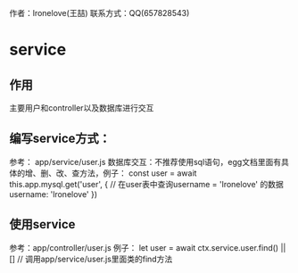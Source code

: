 作者：lronelove(王喆)
联系方式：QQ(657828543)

# service
## 作用
主要用户和controller以及数据库进行交互

## 编写service方式：
参考： app/service/user.js
数据库交互：不推荐使用sql语句，egg文档里面有具体的增、删、改、查方法，例子：
 const user = await this.app.mysql.get('user', { // 在user表中查询username = 'lronelove' 的数据
      username: 'lronelove'
 })

## 使用service
参考：app/controller/user.js
例子： let user = await ctx.service.user.find() || []    // 调用app/service/user.js里面类的find方法 

